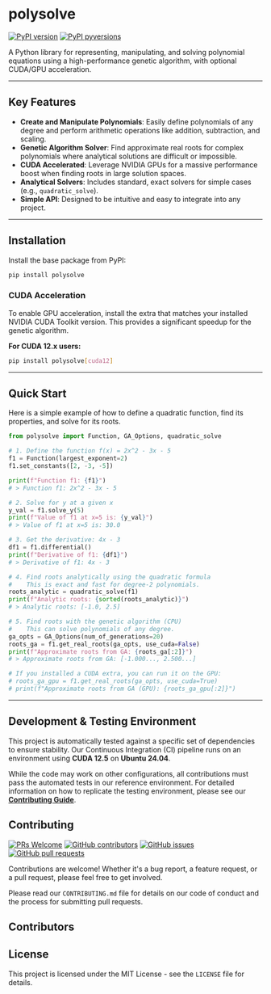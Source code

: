 # polysolve

[![PyPI version](https://img.shields.io/pypi/v/polysolve.svg)](https://pypi.org/project/polysolve/)
[![PyPI pyversions](https://img.shields.io/pypi/pyversions/polysolve.svg)](https://pypi.org/project/polysolve/)

A Python library for representing, manipulating, and solving polynomial equations using a high-performance genetic algorithm, with optional CUDA/GPU acceleration.

---

## Key Features

* **Create and Manipulate Polynomials**: Easily define polynomials of any degree and perform arithmetic operations like addition, subtraction, and scaling.
* **Genetic Algorithm Solver**: Find approximate real roots for complex polynomials where analytical solutions are difficult or impossible.
* **CUDA Accelerated**: Leverage NVIDIA GPUs for a massive performance boost when finding roots in large solution spaces.
* **Analytical Solvers**: Includes standard, exact solvers for simple cases (e.g., `quadratic_solve`).
* **Simple API**: Designed to be intuitive and easy to integrate into any project.

---

## Installation

Install the base package from PyPI:

```bash
pip install polysolve
```

### CUDA Acceleration

To enable GPU acceleration, install the extra that matches your installed NVIDIA CUDA Toolkit version. This provides a significant speedup for the genetic algorithm.

**For CUDA 12.x users:**
```bash
pip install polysolve[cuda12]
```

---

## Quick Start

Here is a simple example of how to define a quadratic function, find its properties, and solve for its roots.

```python
from polysolve import Function, GA_Options, quadratic_solve

# 1. Define the function f(x) = 2x^2 - 3x - 5
f1 = Function(largest_exponent=2)
f1.set_constants([2, -3, -5])

print(f"Function f1: {f1}")
# > Function f1: 2x^2 - 3x - 5

# 2. Solve for y at a given x
y_val = f1.solve_y(5)
print(f"Value of f1 at x=5 is: {y_val}")
# > Value of f1 at x=5 is: 30.0

# 3. Get the derivative: 4x - 3
df1 = f1.differential()
print(f"Derivative of f1: {df1}")
# > Derivative of f1: 4x - 3

# 4. Find roots analytically using the quadratic formula
#    This is exact and fast for degree-2 polynomials.
roots_analytic = quadratic_solve(f1)
print(f"Analytic roots: {sorted(roots_analytic)}")
# > Analytic roots: [-1.0, 2.5]

# 5. Find roots with the genetic algorithm (CPU)
#    This can solve polynomials of any degree.
ga_opts = GA_Options(num_of_generations=20)
roots_ga = f1.get_real_roots(ga_opts, use_cuda=False)
print(f"Approximate roots from GA: {roots_ga[:2]}")
# > Approximate roots from GA: [-1.000..., 2.500...]

# If you installed a CUDA extra, you can run it on the GPU:
# roots_ga_gpu = f1.get_real_roots(ga_opts, use_cuda=True)
# print(f"Approximate roots from GA (GPU): {roots_ga_gpu[:2]}")

```

---

## Development & Testing Environment

This project is automatically tested against a specific set of dependencies to ensure stability. Our Continuous Integration (CI) pipeline runs on an environment using **CUDA 12.5** on **Ubuntu 24.04**.

While the code may work on other configurations, all contributions must pass the automated tests in our reference environment. For detailed information on how to replicate the testing environment, please see our [**Contributing Guide**](CONTRIBUTING.md).

## Contributing

[![PRs Welcome](https://img.shields.io/badge/PRs-welcome-brightgreen.svg?style=flat-square)](http://makeapullrequest.com)
[![GitHub contributors](https://img.shields.io/github/contributors/jono-rams/PolySolve.svg?style=flat-square)](https://github.com/jono-rams/PolySolve/graphs/contributors)
[![GitHub issues](https://img.shields.io/github/issues/jono-rams/PolySolve.svg?style=flat-square)](https://github.com/jono-rams/PolySolve/issues)
[![GitHub pull requests](https://img.shields.io/github/issues-pr/jono-rams/PolySolve.svg?style=flat-square)](https://github.com/jono-rams/PolySolve/pulls)

Contributions are welcome! Whether it's a bug report, a feature request, or a pull request, please feel free to get involved.

Please read our `CONTRIBUTING.md` file for details on our code of conduct and the process for submitting pull requests.

## Contributors

<!-- ALL-CONTRIBUTORS-LIST:START - Do not remove or modify this section -->
<!-- prettier-ignore-start -->
<!-- markdownlint-disable -->

<!-- markdownlint-restore -->
<!-- prettier-ignore-end -->

<!-- ALL-CONTRIBUTORS-LIST:END -->

## License

This project is licensed under the MIT License - see the `LICENSE` file for details.
